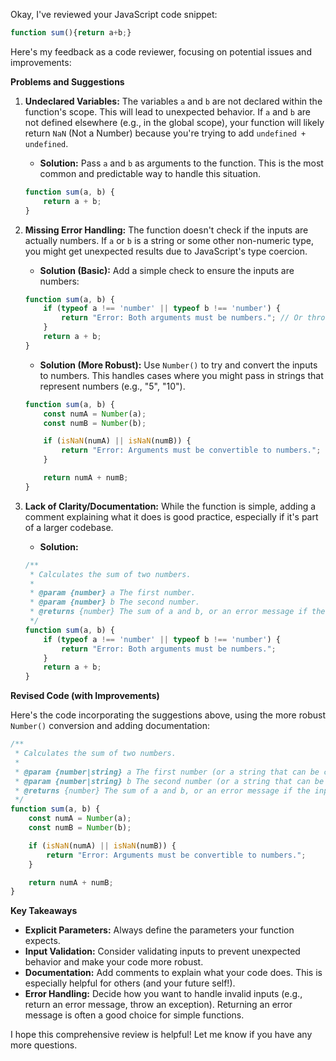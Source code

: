 Okay, I've reviewed your JavaScript code snippet:

```javascript
function sum(){return a+b;}
```

Here's my feedback as a code reviewer, focusing on potential issues and improvements:

**Problems and Suggestions**

1.  **Undeclared Variables:** The variables `a` and `b` are not declared within the function's scope. This will lead to unexpected behavior.  If `a` and `b` are not defined elsewhere (e.g., in the global scope), your function will likely return `NaN` (Not a Number) because you're trying to add `undefined + undefined`.

    *   **Solution:**  Pass `a` and `b` as arguments to the function.  This is the most common and predictable way to handle this situation.

    ```javascript
    function sum(a, b) {
        return a + b;
    }
    ```

2.  **Missing Error Handling:** The function doesn't check if the inputs are actually numbers. If `a` or `b` is a string or some other non-numeric type, you might get unexpected results due to JavaScript's type coercion.

    *   **Solution (Basic):** Add a simple check to ensure the inputs are numbers:

    ```javascript
    function sum(a, b) {
        if (typeof a !== 'number' || typeof b !== 'number') {
            return "Error: Both arguments must be numbers."; // Or throw an error
        }
        return a + b;
    }
    ```

    *   **Solution (More Robust):** Use `Number()` to try and convert the inputs to numbers.  This handles cases where you might pass in strings that represent numbers (e.g., "5", "10").

    ```javascript
    function sum(a, b) {
        const numA = Number(a);
        const numB = Number(b);

        if (isNaN(numA) || isNaN(numB)) {
            return "Error: Arguments must be convertible to numbers.";
        }

        return numA + numB;
    }
    ```

3.  **Lack of Clarity/Documentation:**  While the function is simple, adding a comment explaining what it does is good practice, especially if it's part of a larger codebase.

    *   **Solution:**

    ```javascript
    /**
     * Calculates the sum of two numbers.
     *
     * @param {number} a The first number.
     * @param {number} b The second number.
     * @returns {number} The sum of a and b, or an error message if the inputs are invalid.
     */
    function sum(a, b) {
        if (typeof a !== 'number' || typeof b !== 'number') {
            return "Error: Both arguments must be numbers.";
        }
        return a + b;
    }
    ```

**Revised Code (with Improvements)**

Here's the code incorporating the suggestions above, using the more robust `Number()` conversion and adding documentation:

```javascript
/**
 * Calculates the sum of two numbers.
 *
 * @param {number|string} a The first number (or a string that can be converted to a number).
 * @param {number|string} b The second number (or a string that can be converted to a number).
 * @returns {number} The sum of a and b, or an error message if the inputs are invalid.
 */
function sum(a, b) {
    const numA = Number(a);
    const numB = Number(b);

    if (isNaN(numA) || isNaN(numB)) {
        return "Error: Arguments must be convertible to numbers.";
    }

    return numA + numB;
}
```

**Key Takeaways**

*   **Explicit Parameters:** Always define the parameters your function expects.
*   **Input Validation:**  Consider validating inputs to prevent unexpected behavior and make your code more robust.
*   **Documentation:**  Add comments to explain what your code does.  This is especially helpful for others (and your future self!).
*   **Error Handling:** Decide how you want to handle invalid inputs (e.g., return an error message, throw an exception).  Returning an error message is often a good choice for simple functions.

I hope this comprehensive review is helpful! Let me know if you have any more questions.
